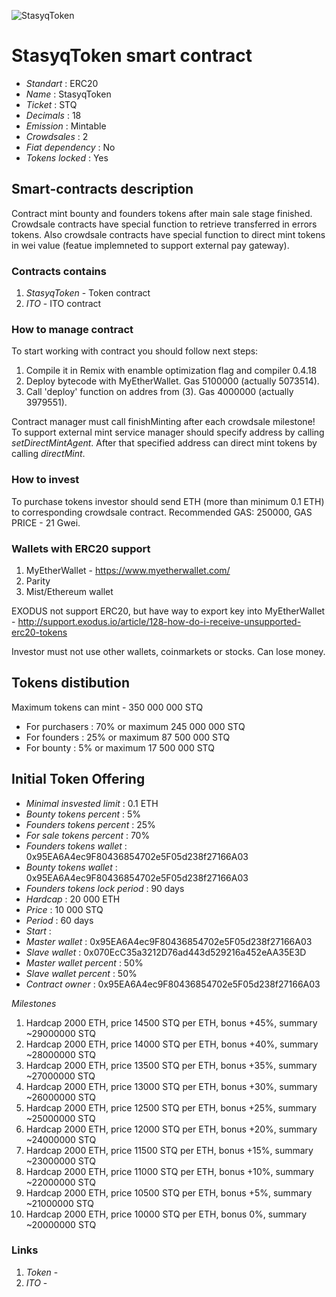 ![StasyqToken](logo.png "StasyqToken")

# StasyqToken smart contract

* _Standart_        : ERC20
* _Name_            : StasyqToken
* _Ticket_          : STQ
* _Decimals_        : 18
* _Emission_        : Mintable
* _Crowdsales_      : 2
* _Fiat dependency_ : No
* _Tokens locked_   : Yes

## Smart-contracts description

Contract mint bounty and founders tokens after main sale stage finished. 
Crowdsale contracts have special function to retrieve transferred in errors tokens.
Also crowdsale contracts have special function to direct mint tokens in wei value (featue implemneted to support external pay gateway).

### Contracts contains
1. _StasyqToken_ - Token contract
3. _ITO_ - ITO contract

### How to manage contract
To start working with contract you should follow next steps:
1. Compile it in Remix with enamble optimization flag and compiler 0.4.18
2. Deploy bytecode with MyEtherWallet. Gas 5100000 (actually 5073514).
3. Call 'deploy' function on addres from (3). Gas 4000000 (actually 3979551). 

Contract manager must call finishMinting after each crowdsale milestone!
To support external mint service manager should specify address by calling _setDirectMintAgent_. After that specified address can direct mint tokens by calling _directMint_.

### How to invest
To purchase tokens investor should send ETH (more than minimum 0.1 ETH) to corresponding crowdsale contract.
Recommended GAS: 250000, GAS PRICE - 21 Gwei.

### Wallets with ERC20 support
1. MyEtherWallet - https://www.myetherwallet.com/
2. Parity 
3. Mist/Ethereum wallet

EXODUS not support ERC20, but have way to export key into MyEtherWallet - http://support.exodus.io/article/128-how-do-i-receive-unsupported-erc20-tokens

Investor must not use other wallets, coinmarkets or stocks. Can lose money.

## Tokens distibution

Maximum tokens can mint - 350 000 000 STQ 
* For purchasers : 70% or maximum 245 000 000 STQ
* For founders : 25% or maximum 87 500 000 STQ 
* For bounty : 5% or maximum 17 500 000 STQ

## Initial Token Offering

* _Minimal insvested limit_     : 0.1 ETH
* _Bounty tokens percent_       : 5%
* _Founders tokens percent_     : 25%
* _For sale tokens percent_     : 70%
* _Founders tokens wallet_      : 0x95EA6A4ec9F80436854702e5F05d238f27166A03
* _Bounty tokens wallet_        : 0x95EA6A4ec9F80436854702e5F05d238f27166A03
* _Founders tokens lock period_ : 90 days
* _Hardcap_                     : 20 000 ETH
* _Price_                       : 10 000 STQ
* _Period_                      : 60 days
* _Start_                       : 
* _Master wallet_               : 0x95EA6A4ec9F80436854702e5F05d238f27166A03
* _Slave wallet_                : 0x070EcC35a3212D76ad443d529216a452eAA35E3D
* _Master wallet percent_       : 50%
* _Slave wallet percent_        : 50%
* _Contract owner_              : 0x95EA6A4ec9F80436854702e5F05d238f27166A03

_Milestones_
 1. Hardcap 2000 ETH, price 14500 STQ per ETH, bonus +45%, summary ~29000000 STQ
 2. Hardcap 2000 ETH, price 14000 STQ per ETH, bonus +40%, summary ~28000000 STQ
 3. Hardcap 2000 ETH, price 13500 STQ per ETH, bonus +35%, summary ~27000000 STQ
 4. Hardcap 2000 ETH, price 13000 STQ per ETH, bonus +30%, summary ~26000000 STQ
 5. Hardcap 2000 ETH, price 12500 STQ per ETH, bonus +25%, summary ~25000000 STQ
 6. Hardcap 2000 ETH, price 12000 STQ per ETH, bonus +20%, summary ~24000000 STQ
 7. Hardcap 2000 ETH, price 11500 STQ per ETH, bonus +15%, summary ~23000000 STQ
 8. Hardcap 2000 ETH, price 11000 STQ per ETH, bonus +10%, summary ~22000000 STQ
 9. Hardcap 2000 ETH, price 10500 STQ per ETH, bonus  +5%, summary ~21000000 STQ
10. Hardcap 2000 ETH, price 10000 STQ per ETH, bonus   0%, summary ~20000000 STQ

### Links
1. _Token_ - 
2. _ITO_ - 


